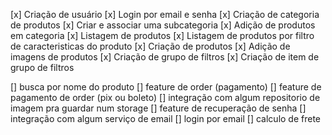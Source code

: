 [x] Criação de usuário
[x] Login por email e senha
[x] Criação de categoria de produtos
[x] Criar e associar uma subcategoria
[x] Adição de produtos em categoria
[x] Listagem de produtos
[x] Listagem de produtos por filtro de caracteristicas do produto
[x] Criação de produtos
[x] Adição de imagens de produtos
[x] Criação de grupo de filtros
[x] Criação de item de grupo de filtros

[] busca por nome do produto
[] feature de order (pagamento)
[] feature de pagamento de order (pix ou boleto)
[] integração com algum repositorio de imagem pra guardar num storage
[] feature de recuperação de senha
[] integração com algum serviço de email
[] login por email
[] calculo de frete
